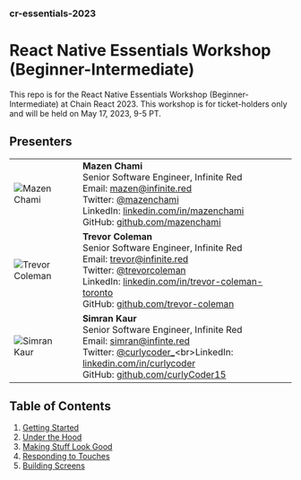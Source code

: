 ### cr-essentials-2023

# React Native Essentials Workshop (Beginner-Intermediate)

This repo is for the React Native Essentials Workshop (Beginner-Intermediate) at Chain React 2023. This workshop is for ticket-holders only and will be held on May 17, 2023, 9-5 PT.

## Presenters

|                                                                               |                                                                                                                                                                                                                                                                                                                                                |
|-------------------------------------------------------------------------------|------------------------------------------------------------------------------------------------------------------------------------------------------------------------------------------------------------------------------------------------------------------------------------------------------------------------------------------------|
| ![Mazen Chami](https://avatars.githubusercontent.com/u/9324607?v=4&s=100)     | **Mazen Chami**<br>Senior Software Engineer, Infinite Red<br>Email: mazen@infinite.red<br>Twitter: [@mazenchami](https://twitter.com/mazenchami)<br>LinkedIn: [linkedin.com/in/mazenchami](https://www.linkedin.com/in/mazenchami)<br>GitHub: [github.com/mazenchami](https://github.com/mazenchami)                                           |
| ![Trevor Coleman](https://avatars.githubusercontent.com/u/22041394?v=4&s=100) | **Trevor Coleman**<br>Senior Software Engineer, Infinite Red<br>Email: trevor@infinite.red<br>Twitter: [@trevorcoleman](https://twitter.com/trevorcoleman)<br>LinkedIn: [linkedin.com/in/trevor-coleman-toronto](https://www.linkedin.com/in/trevor-coleman-toronto)<br>GitHub: [github.com/trevor-coleman](https://github.com/trevor-coleman) |
| ![Simran Kaur](https://avatars.githubusercontent.com/u/29942748?v=4&s=100)    | **Simran Kaur**<br>Senior Software Engineer, Infinite Red<br>Email: simran@infinte.red<br>Twitter: [@curlycoder\_](https://twitter.com/curlycoder_)<br>LinkedIn: [linkedin.com/in/curlycoder](https://www.linkedin.com/in/curlycoder)<br>GitHub: [github.com/curlyCoder15](https://github.com/curlyCoder15)                                    |

## Table of Contents

1. [Getting Started](./chapters/1-getting-started.md)
2. [Under the Hood](./chapters/2-looking-under-the-hood.md)
3. [Making Stuff Look Good](./chapters/3-making-stuff-look-good.md)
4. [Responding to Touches](./chapters/4-responding-to-touches.md)
5. [Building Screens](./chapters/5-building-screens.md)




